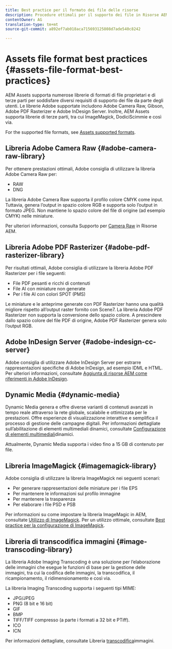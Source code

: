 ```yaml
---
title: Best practice per il formato dei file delle risorse
description: Procedure ottimali per il supporto dei file in Risorse AEM.
contentOwner: AG
translation-type: tm+mt
source-git-commit: a892ef7ab018aca715693125808d7ade540c8242

---
```



# Assets file format best practices {#assets-file-format-best-practices}

AEM Assets supporta numerose librerie di formati di file proprietari e di terze parti per soddisfare diversi requisiti di supporto dei file da parte degli utenti. Le librerie Adobe supportate includono Adobe Camera Raw, Gibson, Adobe PDF Rasterizer e Adobe InDesign Server. Inoltre, AEM Assets supporta librerie di terze parti, tra cui ImageMagick, DodiciScimmie e così via.

For the supported file formats, see [Assets supported formats](assets-formats.md).

## Libreria Adobe Camera Raw {#adobe-camera-raw-library}

Per ottenere prestazioni ottimali, Adobe consiglia di utilizzare la libreria Adobe Camera Raw per:

* RAW
* DNG

La libreria Adobe Camera Raw supporta il profilo colore CMYK come input. Tuttavia, genera l’output in spazio colore RGB e supporta solo l’output in formato JPEG. Non mantiene lo spazio colore del file di origine (ad esempio CMYK) nelle miniature.

Per ulteriori informazioni, consulta Supporto per [Camera Raw](camera-raw.md) in Risorse AEM.

## Libreria Adobe PDF Rasterizer {#adobe-pdf-rasterizer-library}

Per risultati ottimali, Adobe consiglia di utilizzare la libreria Adobe PDF Rasterizer per i file seguenti:

* File PDF pesanti e ricchi di contenuti
* File AI con miniature non generate
* Per i file AI con colori SPOT (PMS)

Le miniature e le anteprime generate con PDF Rasterizer hanno una qualità migliore rispetto all’output raster fornito con Scene7. La libreria Adobe PDF Rasterizer non supporta la conversione dello spazio colore. A prescindere dallo spazio colore del file PDF di origine, Adobe PDF Rasterizer genera solo l’output RGB.

## Adobe InDesign Server {#adobe-indesign-cc-server}

Adobe consiglia di utilizzare Adobe InDesign Server per estrarre rappresentazioni specifiche di Adobe InDesign, ad esempio IDML e HTML. Per ulteriori informazioni, consultate [Aggiunta di risorse AEM come riferimenti in Adobe InDesign](managing-linked-subassets.md#add-aem-assets-as-references-in-adobe-indesign).

## Dynamic Media  {#dynamic-media}

Dynamic Media genera e offre diverse varianti di contenuti avanzati in tempo reale attraverso la rete globale, scalabile e ottimizzata per le prestazioni. Offre esperienze di visualizzazione interattive e semplifica il processo di gestione delle campagne digitali. Per informazioni dettagliate sull’abilitazione di elementi multimediali dinamici, consultate [Configurazione di elementi multimediali](config-dynamic.md)dinamici.

Attualmente, Dynamic Media supporta i video fino a 15 GB di contenuto per file.

## Libreria ImageMagick {#imagemagick-library}

Adobe consiglia di utilizzare la libreria ImageMagick nei seguenti scenari:

* Per generare rappresentazioni delle miniature per i file EPS
* Per mantenere le informazioni sul profilo immagine
* Per mantenere la trasparenza
* Per elaborare i file PSD e PSB

Per informazioni su come impostare la libreria ImageMagic in AEM, consultate [Utilizzo di ImageMagick](media-handlers.md#an-example-using-imagemagick). Per un utilizzo ottimale, consultate [Best practice per la configurazione di ImageMagick](best-practices-for-imagemagick.md).

## Libreria di transcodifica immagini {#image-transcoding-library}

La libreria Adobe Imaging Transcoding è una soluzione per l’elaborazione delle immagini che esegue le funzioni di base per la gestione delle immagini, tra cui la codifica delle immagini, la transcodifica, il ricampionamento, il ridimensionamento e così via.

La libreria Imaging Transcoding supporta i seguenti tipi MIME:

* JPG/JPEG
* PNG (8 bit e 16 bit)
* GIF
* BMP
* TIFF/TIFF compresso (a parte i formati a 32 bit e PTiff).
* ICO
* ICN

Per informazioni dettagliate, consultate Libreria [transcodifica](imaging-transcoding-library.md)immagini.
